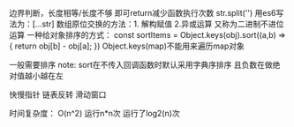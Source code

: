 边界判断，长度相等/长度不够 即可return减少函数执行次数
str.split('') 用es6写法为：[...str]
数组原位交换的方法：1. 解构赋值 2.异或运算 又称为二进制不进位运算
一种给对象排序的方式：
    const sortItems = Object.keys(obj).sort((a,b) => {
      return obj[b] - obj[a];
    })
Object.keys(map)不能用来遍历map对象

  一般需要排序 note: sort在不传入回调函数时默认采用字典序排序 且负数在做绝对值越小越在左

  快慢指针 链表反转 滑动窗口

  时间复杂度：
O(n^2) 运行n*n次
运行了log2(n)次

